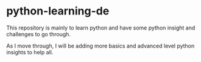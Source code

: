 # python-learning-de
This repository is mainly to learn python and have some python insight and challenges to go through. 

As I move through, I will be adding more basics and advanced level python insights to help all.
